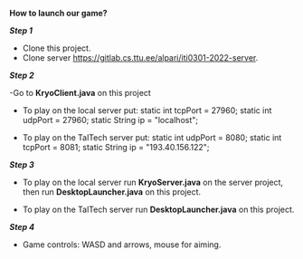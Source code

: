 **How to launch our game?**

**_Step 1_**

- Clone this project.
- Clone server https://gitlab.cs.ttu.ee/alpari/iti0301-2022-server.

**_Step 2_**

-Go to **KryoClient.java** on this project

- To play on the local server put:
    static int tcpPort = 27960;
    static int udpPort = 27960;
    static String ip = "localhost";

- To play on the TalTech server put:
    static int udpPort = 8080;
    static int tcpPort = 8081;
    static String ip = "193.40.156.122"; 

**_Step 3_**

- To play on the local server run **KryoServer.java** on the server project, then run **DesktopLauncher.java** on this project.

- To play on the TalTech server run **DesktopLauncher.java** on this project.

**_Step 4_**

- Game controls: WASD and arrows, mouse for aiming.
